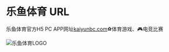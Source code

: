 # 乐鱼体育 URL
乐鱼体育官方H5 PC APP网址[kaiyunbc.com](https://kaiyunbc.com "kaiyunbc.com")⚽️体育游戏、🎮电竞比赛

![乐鱼体育LOGO](https://avatars.githubusercontent.com/u/95761600?s=120&v=4 "乐鱼体育LOGO")
